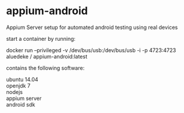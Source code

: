 appium-android
==============

Appium Server setup for automated android testing using real devices

start a container by running:  

docker run –privileged -v /dev/bus/usb:/dev/bus/usb -i -p 4723:4723 aluedeke / appium-android:latest  

contains the following software:  

ubuntu 14.04  
openjdk 7  
nodejs  
appium server  
android sdk  

